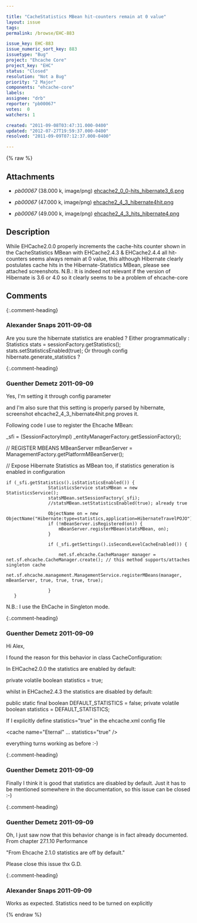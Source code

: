 ```yaml
---

title: "CacheStatistics MBean hit-counters remain at 0 value"
layout: issue
tags: 
permalink: /browse/EHC-883

issue_key: EHC-883
issue_numeric_sort_key: 883
issuetype: "Bug"
project: "Ehcache Core"
project_key: "EHC"
status: "Closed"
resolution: "Not a Bug"
priority: "2 Major"
components: "ehcache-core"
labels: 
assignee: "drb"
reporter: "pb00067"
votes:  0
watchers: 1

created: "2011-09-08T03:47:31.000-0400"
updated: "2012-07-27T19:59:37.000-0400"
resolved: "2011-09-09T07:12:37.000-0400"

---
```




{% raw %}


## Attachments

* <em>pb00067</em> (38.000 k, image/png) [ehcache2_0_0-hits_hibernate3_6.png](/attachments/EHC/EHC-883/ehcache2_0_0-hits_hibernate3_6.png)

* <em>pb00067</em> (47.000 k, image/png) [ehcache2_4_3_hibernate4hit.png](/attachments/EHC/EHC-883/ehcache2_4_3_hibernate4hit.png)

* <em>pb00067</em> (49.000 k, image/png) [ehcache2_4_3_hits_hibernate4.png](/attachments/EHC/EHC-883/ehcache2_4_3_hits_hibernate4.png)




## Description

<div markdown="1" class="description">

While EHCache2.0.0 properly increments the cache-hits counter shown in the CacheStatistics MBean
with EHCache2.4.3 & EHCache2.4.4 all hit-counters seems always remain at 0 value,
this although Hibernate clearly postulates cache hits in the Hibernate-Statistics MBean,  please see attached screenshots.
N.B.: It is indeed not relevant if the version of Hibernate is 3.6 or 4.0 so it clearly seems to be a problem of ehcache-core


</div>

## Comments


{:.comment-heading}
### **Alexander Snaps** <span class="date">2011-09-08</span>

<div markdown="1" class="comment">

Are you sure the hibernate statistics are enabled ? 
Either programmatically :
Statistics stats = sessionFactory.getStatistics();
stats.setStatisticsEnabled(true);
Or through config hibernate.generate\_statistics ?

</div>


{:.comment-heading}
### **Guenther Demetz** <span class="date">2011-09-09</span>

<div markdown="1" class="comment">

Yes, I'm setting it through config parameter

<property name="hibernate.generate\_statistics" value="true"/>

and I'm also sure that this setting is properly parsed by hibernate,
screenshot ehcache2\_4\_3\_hibernate4hit.png proves it.


Following code I use to register the Ehcache MBean:

\_sfi = (SessionFactoryImpl) \_entityManagerFactory.getSessionFactory();

// REGISTER MBEANS
MBeanServer mBeanServer = ManagementFactory.getPlatformMBeanServer();
                
// Expose Hibernate Statistics as MBean too, if statistics generation is enabled in configuration
                
    if (_sfi.getStatistics().isStatisticsEnabled()) {
                    StatisticsService statsMBean = new StatisticsService();
                    statsMBean.setSessionFactory(_sfi);
                    //statsMBean.setStatisticsEnabled(true); already true 
                     
                    ObjectName on = new ObjectName("Hibernate:type=statistics,application=HibernateTravelPOJO");
                    if (!mBeanServer.isRegistered(on)) {
                        mBeanServer.registerMBean(statsMBean, on);
                    }
                    
                    if (_sfi.getSettings().isSecondLevelCacheEnabled()) {
                        
                        net.sf.ehcache.CacheManager manager = net.sf.ehcache.CacheManager.create(); // this method supports/attaches singleton cache
                        net.sf.ehcache.management.ManagementService.registerMBeans(manager, mBeanServer, true, true, true, true);
                        
                    }
       }



N.B.: I use the EhCache in Singleton mode.
<property name="hibernate.cache.region.factory\_class" value="org.hibernate.cache.ehcache.SingletonEhCacheRegionFactory"/>

</div>


{:.comment-heading}
### **Guenther Demetz** <span class="date">2011-09-09</span>

<div markdown="1" class="comment">

Hi Alex,

I found the reason for this behavior in class CacheConfiguration:

In EHCache2.0.0 the statistics are enabled by default:

private volatile boolean statistics = true;

whilst in EHCache2.4.3 the statistics are disabled by default:

public static final boolean DEFAULT\_STATISTICS = false;
private volatile boolean statistics = DEFAULT\_STATISTICS;

If I explicitly define statistics="true" in the ehcache.xml config file 

 <cache  name="Eternal" 
            ...
            statistics="true"
   />

everything turns working as before :-)




</div>


{:.comment-heading}
### **Guenther Demetz** <span class="date">2011-09-09</span>

<div markdown="1" class="comment">

Finally I think it is good that statistics are disabled by default.
Just it has to be mentioned somewhere in the documentation,
so this issue can be closed :-)

</div>


{:.comment-heading}
### **Guenther Demetz** <span class="date">2011-09-09</span>

<div markdown="1" class="comment">

Oh, I just saw now that this behavior change is in fact already documented.
From chapter 27.1.10 Performance

"From Ehcache 2.1.0 statistics are off by default."

Please close this issue
thx
G.D.


</div>


{:.comment-heading}
### **Alexander Snaps** <span class="date">2011-09-09</span>

<div markdown="1" class="comment">

Works as expected. Statistics need to be turned on explicitly

</div>



{% endraw %}
